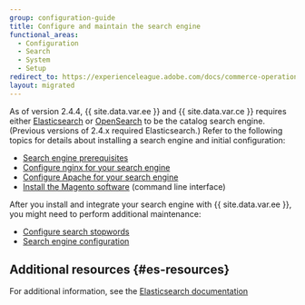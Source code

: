 ```yaml
---
group: configuration-guide
title: Configure and maintain the search engine
functional_areas:
  - Configuration
  - Search
  - System
  - Setup
redirect_to: https://experienceleague.adobe.com/docs/commerce-operations/configuration-guide/search/overview-search.html
layout: migrated
---
```


As of version 2.4.4, {{ site.data.var.ee }} and {{ site.data.var.ce }} requires either [Elasticsearch][] or [OpenSearch][] to be the catalog search engine. (Previous versions of 2.4.x required Elasticsearch.) Refer to the following topics for details about installing a search engine and initial configuration:

*  [Search engine prerequisites][]
*  [Configure nginx for your search engine][]
*  [Configure Apache for your search engine][]
*  [Install the Magento software][] (command line interface)

After you install and integrate your search engine with {{ site.data.var.ee }}, you might need to perform additional maintenance:

*  [Configure search stopwords][]
*  [Search engine configuration][]

## Additional resources {#es-resources}

For additional information, see the [Elasticsearch documentation][]

<!-- Link Definitions -->
[Search engine prerequisites]: {{page.baseurl}}/install-gde/prereq/elasticsearch.html
[Configure nginx for your search engine]: {{page.baseurl}}/install-gde/prereq/es-config-nginx.html
[Configure Apache for your search engine]: {{page.baseurl}}/install-gde/prereq/es-config-apache.html
[Configure search stopwords]: {{page.baseurl}}/config-guide/elasticsearch/es-config-stopwords.html
[Elasticsearch]: https://www.elastic.co
[Search engine configuration]: {{page.baseurl}}/config-guide/elasticsearch/configure-magento.html
[Elasticsearch documentation]: https://www.elastic.co/guide/en/elasticsearch/reference/current/index.html
[Install the Magento software]: {{page.baseurl}}/install-gde/install/cli/install-cli-install.html
[OpenSearch]: https://opensearch.org/docs/latest/opensearch/install/index/
